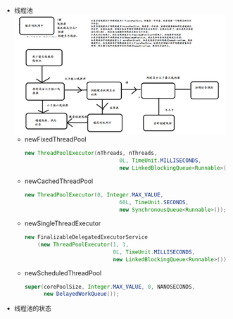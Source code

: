- 线程池
     ![](/assets/pool.png)
    - newFixedThreadPool
        ```java
        new ThreadPoolExecutor(nThreads, nThreads,
                                      0L, TimeUnit.MILLISECONDS,
                                      new LinkedBlockingQueue<Runnable>());
        ```
    - newCachedThreadPool
        ```java
        new ThreadPoolExecutor(0, Integer.MAX_VALUE,
                                      60L, TimeUnit.SECONDS,
                                      new SynchronousQueue<Runnable>());
        ```
    - newSingleThreadExecutor
        ```java
        new FinalizableDelegatedExecutorService
            (new ThreadPoolExecutor(1, 1,
                                    0L, TimeUnit.MILLISECONDS,
                                    new LinkedBlockingQueue<Runnable>()));
        ```
    - newScheduledThreadPool
        ```java
        super(corePoolSize, Integer.MAX_VALUE, 0, NANOSECONDS,
              new DelayedWorkQueue());
        ```
- 线程池的状态
